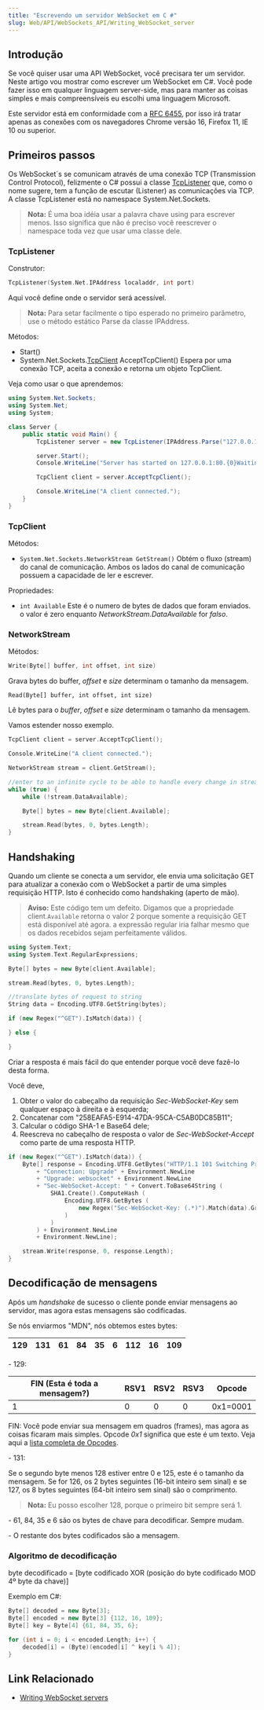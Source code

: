 ```yaml
---
title: "Escrevendo um servidor WebSocket em C #"
slug: Web/API/WebSockets_API/Writing_WebSocket_server
---
```


## Introdução

Se você quiser usar uma API WebSocket, você precisara ter um servidor. Neste artigo vou mostrar como escrever um WebSocket em C#. Você pode fazer isso em qualquer linguagem server-side, mas para manter as coisas simples e mais compreensíveis eu escolhi uma linguagem Microsoft.

Este servidor está em conformidade com a [RFC 6455](http://tools.ietf.org/html/rfc6455), por isso irá tratar apenas as conexões com os navegadores Chrome versão 16, Firefox 11, IE 10 ou superior.

## Primeiros passos

Os WebSocket´s se comunicam através de uma conexão TCP (Transmission Control Protocol), felizmente o C# possui a classe [TcpListener](https://msdn.microsoft.com/pt-br/library/system.net.sockets.tcplistener.aspx) que, como o nome sugere, tem a função de escutar (Listener) as comunicações via TCP. A classe TcpListener está no namespace System.Net.Sockets.

> **Nota:** É uma boa idéia usar a palavra chave using para escrever menos. Isso significa que não é preciso você reescrever o namespace toda vez que usar uma classe dele.

### TcpListener

Construtor:

```cpp
TcpListener(System.Net.IPAddress localaddr, int port)
```

Aqui você define onde o servidor será acessível.

> **Nota:** Para setar facilmente o tipo esperado no primeiro parâmetro, use o método estático Parse da classe IPAddress.

Métodos:

- Start()
- System.Net.Sockets.[TcpClient](http://msdn.microsoft.com/en-us/library/system.net.sockets.tcpclient.aspx) AcceptTcpClient()
  Espera por uma conexão TCP, aceita a conexão e retorna um objeto TcpClient.

Veja como usar o que aprendemos:

```cs
using System.Net.Sockets;
using System.Net;
using System;

class Server {
    public static void Main() {
        TcpListener server = new TcpListener(IPAddress.Parse("127.0.0.1"), 80);

        server.Start();
        Console.WriteLine("Server has started on 127.0.0.1:80.{0}Waiting for a connection...", Environment.NewLine);

        TcpClient client = server.AcceptTcpClient();

        Console.WriteLine("A client connected.");
    }
}
```

### TcpClient

Métodos:

- `System.Net.Sockets.NetworkStream GetStream()`
  Obtém o fluxo (stream) do canal de comunicação. Ambos os lados do canal de comunicação possuem a capacidade de ler e escrever.

Propriedades:

- `int Available`
  Este é o numero de bytes de dados que foram enviados. o valor é zero enquanto _NetworkStream.DataAvailable_ for _falso_.

### NetworkStream

Métodos:

```cpp
Write(Byte[] buffer, int offset, int size)
```

Grava bytes do buffer, _offset_ e _size_ determinam o tamanho da mensagem.

```
Read(Byte[] buffer, int offset, int size)
```

Lê bytes para o _buffer_, _offset_ e _size_ determinam o tamanho da mensagem.

Vamos estender nosso exemplo.

```cpp
TcpClient client = server.AcceptTcpClient();

Console.WriteLine("A client connected.");

NetworkStream stream = client.GetStream();

//enter to an infinite cycle to be able to handle every change in stream
while (true) {
    while (!stream.DataAvailable);

    Byte[] bytes = new Byte[client.Available];

    stream.Read(bytes, 0, bytes.Length);
}
```

## Handshaking

Quando um cliente se conecta a um servidor, ele envia uma solicitação GET para atualizar a conexão com o WebSocket a partir de uma simples requisição HTTP. Isto é conhecido como handshaking (aperto de mão).

> **Aviso:** Este código tem um defeito. Digamos que a propriedade client.`Available` retorna o valor 2 porque somente a requisição GET está disponível até agora. a expressão regular iria falhar mesmo que os dados recebidos sejam perfeitamente válidos.

```cpp
using System.Text;
using System.Text.RegularExpressions;

Byte[] bytes = new Byte[client.Available];

stream.Read(bytes, 0, bytes.Length);

//translate bytes of request to string
String data = Encoding.UTF8.GetString(bytes);

if (new Regex("^GET").IsMatch(data)) {

} else {

}
```

Criar a resposta é mais fácil do que entender porque você deve fazê-lo desta forma.

Você deve,

1. Obter o valor do cabeçalho da requisição _Sec-WebSocket-Key_ sem qualquer espaço à direita e à esquerda;
2. Concatenar com "258EAFA5-E914-47DA-95CA-C5AB0DC85B11";
3. Calcular o código SHA-1 e Base64 dele;
4. Reescreva no cabeçalho de resposta o valor de _Sec-WebSocket-Accept_ como parte de uma resposta HTTP.

```cpp
if (new Regex("^GET").IsMatch(data)) {
    Byte[] response = Encoding.UTF8.GetBytes("HTTP/1.1 101 Switching Protocols" + Environment.NewLine
        + "Connection: Upgrade" + Environment.NewLine
        + "Upgrade: websocket" + Environment.NewLine
        + "Sec-WebSocket-Accept: " + Convert.ToBase64String (
            SHA1.Create().ComputeHash (
                Encoding.UTF8.GetBytes (
                    new Regex("Sec-WebSocket-Key: (.*)").Match(data).Groups[1].Value.Trim() + "258EAFA5-E914-47DA-95CA-C5AB0DC85B11"
                )
            )
        ) + Environment.NewLine
        + Environment.NewLine);

    stream.Write(response, 0, response.Length);
}
```

## Decodificação de mensagens

Após um _handshake_ de sucesso o cliente ponde enviar mensagens ao servidor, mas agora estas mensagens são codificadas.

Se nós enviarmos "MDN", nós obtemos estes bytes:

| 129 | 131 | 61  | 84  | 35  | 6   | 112 | 16  | 109 |
| --- | --- | --- | --- | --- | --- | --- | --- | --- |

\- 129:

| FIN (Esta é toda a mensagem?) | RSV1 | RSV2 | RSV3 | Opcode   |
| ----------------------------- | ---- | ---- | ---- | -------- |
| 1                             | 0    | 0    | 0    | 0x1=0001 |

FIN: Você pode enviar sua mensagem em quadros (frames), mas agora as coisas ficaram mais simples.
Opcode _0x1_ significa que este é um texto. Veja aqui a [lista completa de Opcodes](http://tools.ietf.org/html/rfc6455#section-5.2).

\- 131:

Se o segundo byte menos 128 estiver entre 0 e 125, este é o tamanho da mensagem. Se for 126, os 2 bytes seguintes (16-bit inteiro sem sinal) e se 127, os 8 bytes seguintes (64-bit inteiro sem sinal) são o comprimento.

> **Nota:** Eu posso escolher 128, porque o primeiro bit sempre será 1.

\- 61, 84, 35 e 6 são os bytes de chave para decodificar. Sempre mudam.

\- O restante dos bytes codificados são a mensagem.

### Algoritmo de decodificação

byte decodificado = \[byte codificado XOR (posição do byte codificado MOD 4º byte da chave)]

Exemplo em C#:

```cpp
Byte[] decoded = new Byte[3];
Byte[] encoded = new Byte[3] {112, 16, 109};
Byte[] key = Byte[4] {61, 84, 35, 6};

for (int i = 0; i < encoded.Length; i++) {
    decoded[i] = (Byte)(encoded[i] ^ key[i % 4]);
}
```

## Link Relacionado

- [Writing WebSocket servers](/pt-BR/docs/WebSockets/Writing_WebSocket_servers)
